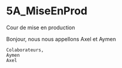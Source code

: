 # 5A_MiseEnProd
Cour de mise en production

Bonjour,
nous nous appellons Axel et Aymen

	Colaborateurs,
	Aymen 
	Axel 